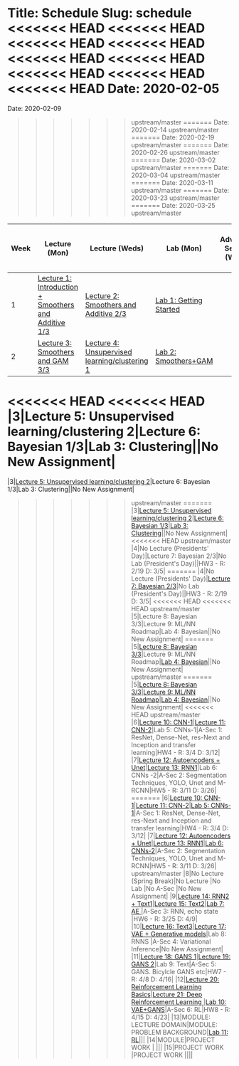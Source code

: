 Title: Schedule
Slug: schedule
<<<<<<< HEAD
<<<<<<< HEAD
<<<<<<< HEAD
<<<<<<< HEAD
<<<<<<< HEAD
<<<<<<< HEAD
<<<<<<< HEAD
<<<<<<< HEAD
<<<<<<< HEAD
Date: 2020-02-05
=======
Date: 2020-02-09
>>>>>>> upstream/master
=======
Date: 2020-02-14
>>>>>>> upstream/master
=======
Date: 2020-02-19
>>>>>>> upstream/master
=======
Date: 2020-02-26
>>>>>>> upstream/master
=======
Date: 2020-03-02
>>>>>>> upstream/master
=======
Date: 2020-03-04
>>>>>>> upstream/master
=======
Date: 2020-03-11
>>>>>>> upstream/master
=======
Date: 2020-03-23
>>>>>>> upstream/master
=======
Date: 2020-03-25
>>>>>>> upstream/master


|Week|Lecture (Mon)|Lecture (Weds)|Lab (Mon)|Advanced Section (Weds)|Assignment (R:Released Weds - D:Due Thurs)|
|-----|-----|-----|-----|-----|-----|
|1|[Lecture 1: Introduction + Smoothers and Additive 1/3]({filename}/lectures/lecture01/index.md)|[Lecture 2: Smoothers and Additive 2/3]({filename}/lectures/lecture02/index.md)|[Lab 1: Getting Started]({filename}/labs/lab01/index.md)||HW1 - R: 1/29 D: 2/6|
|2|[Lecture 3: Smoothers and GAM 3/3 ]({filename}/lectures/lecture03/index.md)|[Lecture 4: Unsupervised learning/clustering 1]({filename}/lectures/lecture04/index.md)|[Lab 2: Smoothers+GAM ]({filename}/labs/lab02/index.md)||HW2 - R: 2/5 D: 2/20|
<<<<<<< HEAD
<<<<<<< HEAD
|3|Lecture 5: Unsupervised learning/clustering 2|Lecture 6: Bayesian 1/3|Lab 3: Clustering||No New Assignment|
=======
|3|[Lecture 5: Unsupervised learning/clustering 2]({filename}/lectures/lecture05/index.md)|Lecture 6: Bayesian 1/3|Lab 3: Clustering||No New Assignment|
>>>>>>> upstream/master
=======
|3|[Lecture 5: Unsupervised learning/clustering 2]({filename}/lectures/lecture05/index.md)|[Lecture 6: Bayesian 1/3]({filename}/lectures/lecture06/index.md)|[Lab 3: Clustering]({filename}/labs/lab03/index.md)||No New Assignment|
<<<<<<< HEAD
>>>>>>> upstream/master
|4|No Lecture (Presidents' Day)|Lecture 7: Bayesian 2/3|No Lab (President's Day)||HW3 - R: 2/19 D: 3/5|
=======
|4|No Lecture (Presidents' Day)|[Lecture 7: Bayesian 2/3]({filename}/lectures/lecture07/index.md)|No Lab (President's Day)||HW3 - R: 2/19 D: 3/5|
<<<<<<< HEAD
<<<<<<< HEAD
>>>>>>> upstream/master
|5|Lecture 8: Bayesian 3/3|Lecture 9: ML/NN Roadmap|Lab 4: Bayesian||No New Assignment|
=======
|5|[Lecture 8: Bayesian 3/3]({filename}/lectures/lecture08/index.md)|Lecture 9: ML/NN Roadmap|[Lab 4: Bayesian]({filename}/labs/lab04/index.md)||No New Assignment|
>>>>>>> upstream/master
=======
|5|[Lecture 8: Bayesian 3/3]({filename}/lectures/lecture08/index.md)|[Lecture 9: ML/NN Roadmap]({filename}/lectures/lecture09/index.md)|[Lab 4: Bayesian]({filename}/labs/lab04/index.md)||No New Assignment|
<<<<<<< HEAD
>>>>>>> upstream/master
|6|[Lecture 10: CNN-1]({filename}/lectures/lecture10/index.md)|[Lecture 11: CNN-2]({filename}/lectures/lecture11/index.md)|Lab 5: CNNs-1|A-Sec 1: ResNet, Dense-Net, res-Next and Inception and transfer learning|HW4 - R: 3/4 D: 3/12|
|7|[Lecture 12: Autoencoders + Unet]({filename}/lectures/lecture12/index.md)|[Lecture 13: RNN1]({filename}/lectures/lecture13/index.md)|Lab 6: CNNs -2|A-Sec 2: Segmentation Techniques, YOLO, Unet and M-RCNN|HW5 - R: 3/11 D: 3/26|
=======
|6|[Lecture 10: CNN-1]({filename}/lectures/lecture10/index.md)|[Lecture 11: CNN-2]({filename}/lectures/lecture11/index.md)|[Lab 5: CNNs-1]({filename}/labs/lab05/index.md)|A-Sec 1: ResNet, Dense-Net, res-Next and Inception and transfer learning|HW4 - R: 3/4 D: 3/12|
|7|[Lecture 12: Autoencoders + Unet]({filename}/lectures/lecture12/index.md)|[Lecture 13: RNN1]({filename}/lectures/lecture13/index.md)|[Lab 6: CNNs-2]({filename}/labs/lab06/index.md)|A-Sec 2: Segmentation Techniques, YOLO, Unet and M-RCNN|HW5 - R: 3/11 D: 3/26|
>>>>>>> upstream/master
|8|No Lecture (Spring Break)|No Lecture |No Lab |No A-Sec |No New Assignment|
|9|[Lecture 14: RNN2 + Text1]({filename}/lectures/lecture14/index.md)|[Lecture 15: Text2]({filename}/lectures/lecture15/index.md)|[Lab 7: AE ]({filename}/labs/lab07/index.md)|A-Sec 3: RNN, echo state |HW6 - R: 3/25 D: 4/9|
|10|[Lecture 16: Text3]({filename}/lectures/lecture16/index.md)|[Lecture 17: VAE + Generative models]({filename}/lectures/lecture17/index.md)|Lab 8: RNNS |A-Sec 4: Variational Inference|No New Assignment|
|11|[Lecture 18: GANS 1]({filename}/lectures/lecture18/index.md)|[Lecture 19: GANS 2]({filename}/lectures/lecture19/index.md)|Lab 9: Text|A-Sec 5: GANS. Bicylcle GANS etc|HW7 - R: 4/8 D: 4/16|
|12|[Lecture 20: Reinforcement Learning Basics]({filename}/lectures/lecture20/index.md)|[Lecture 21: Deep Reinforcement Learning ]({filename}/lectures/lecture21/index.md)|[Lab 10: VAE+GANS]({filename}/labs/lab10/index.md)|A-Sec 6: RL|HW8 - R: 4/15 D: 4/23|
|13|MODULE: LECTURE DOMAIN|MODULE: PROBLEM BACKGROUND|[Lab 11: RL]({filename}/labs/lab11/index.md)|||
|14|MODULE|PROJECT WORK |
|||
|15|PROJECT WORK |PROJECT WORK ||||
